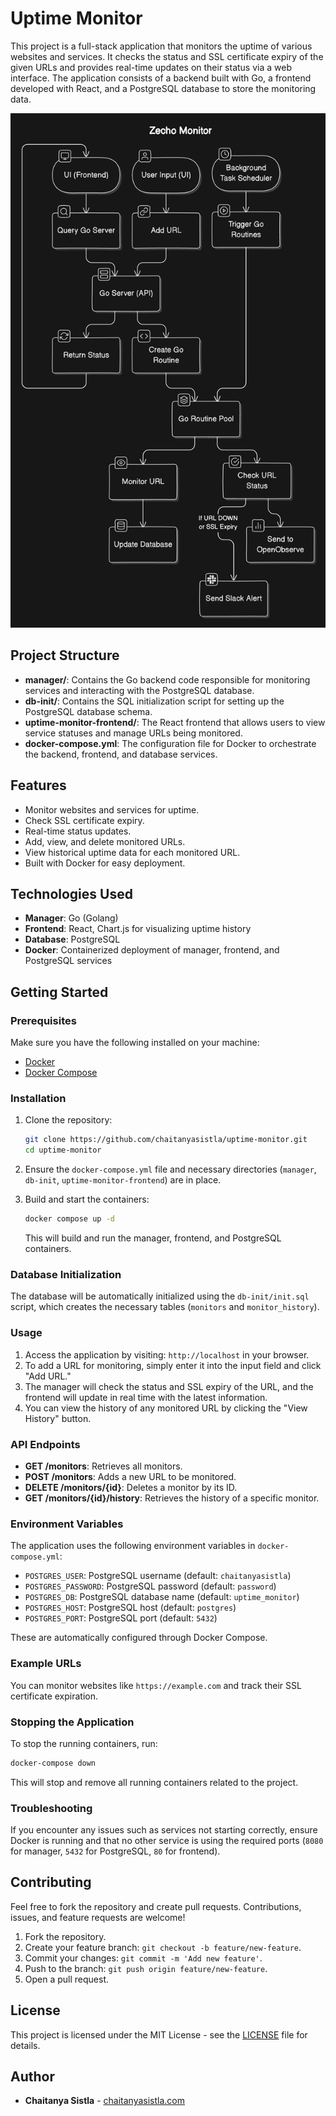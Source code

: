 
# Uptime Monitor

This project is a full-stack application that monitors the uptime of various websites and services. It checks the status and SSL certificate expiry of the given URLs and provides real-time updates on their status via a web interface. The application consists of a backend built with Go, a frontend developed with React, and a PostgreSQL database to store the monitoring data.

![Zecho Monitor](./assets/zechomonitor.png)

## Project Structure

- **manager/**: Contains the Go backend code responsible for monitoring services and interacting with the PostgreSQL database.
- **db-init/**: Contains the SQL initialization script for setting up the PostgreSQL database schema.
- **uptime-monitor-frontend/**: The React frontend that allows users to view service statuses and manage URLs being monitored.
- **docker-compose.yml**: The configuration file for Docker to orchestrate the backend, frontend, and database services.

## Features

- Monitor websites and services for uptime.
- Check SSL certificate expiry.
- Real-time status updates.
- Add, view, and delete monitored URLs.
- View historical uptime data for each monitored URL.
- Built with Docker for easy deployment.

## Technologies Used

- **Manager**: Go (Golang)
- **Frontend**: React, Chart.js for visualizing uptime history
- **Database**: PostgreSQL
- **Docker**: Containerized deployment of manager, frontend, and PostgreSQL services

## Getting Started

### Prerequisites

Make sure you have the following installed on your machine:

- [Docker](https://www.docker.com/)
- [Docker Compose](https://docs.docker.com/compose/)

### Installation

1. Clone the repository:

   ```bash
   git clone https://github.com/chaitanyasistla/uptime-monitor.git
   cd uptime-monitor
   ```

2. Ensure the `docker-compose.yml` file and necessary directories (`manager`, `db-init`, `uptime-monitor-frontend`) are in place.

3. Build and start the containers:

   ```bash
   docker compose up -d
   ```

   This will build and run the manager, frontend, and PostgreSQL containers.

### Database Initialization

The database will be automatically initialized using the `db-init/init.sql` script, which creates the necessary tables (`monitors` and `monitor_history`).

### Usage

1. Access the application by visiting: `http://localhost` in your browser.
2. To add a URL for monitoring, simply enter it into the input field and click "Add URL."
3. The manager will check the status and SSL expiry of the URL, and the frontend will update in real time with the latest information.
4. You can view the history of any monitored URL by clicking the "View History" button.

### API Endpoints

- **GET /monitors**: Retrieves all monitors.
- **POST /monitors**: Adds a new URL to be monitored.
- **DELETE /monitors/{id}**: Deletes a monitor by its ID.
- **GET /monitors/{id}/history**: Retrieves the history of a specific monitor.

### Environment Variables

The application uses the following environment variables in `docker-compose.yml`:

- `POSTGRES_USER`: PostgreSQL username (default: `chaitanyasistla`)
- `POSTGRES_PASSWORD`: PostgreSQL password (default: `password`)
- `POSTGRES_DB`: PostgreSQL database name (default: `uptime_monitor`)
- `POSTGRES_HOST`: PostgreSQL host (default: `postgres`)
- `POSTGRES_PORT`: PostgreSQL port (default: `5432`)

These are automatically configured through Docker Compose.

### Example URLs

You can monitor websites like `https://example.com` and track their SSL certificate expiration.

### Stopping the Application

To stop the running containers, run:

```bash
docker-compose down
```

This will stop and remove all running containers related to the project.

### Troubleshooting

If you encounter any issues such as services not starting correctly, ensure Docker is running and that no other service is using the required ports (`8080` for manager, `5432` for PostgreSQL, `80` for frontend).

## Contributing

Feel free to fork the repository and create pull requests. Contributions, issues, and feature requests are welcome!

1. Fork the repository.
2. Create your feature branch: `git checkout -b feature/new-feature`.
3. Commit your changes: `git commit -m 'Add new feature'`.
4. Push to the branch: `git push origin feature/new-feature`.
5. Open a pull request.

## License

This project is licensed under the MIT License - see the [LICENSE](LICENSE) file for details.

## Author

- **Chaitanya Sistla** - [chaitanyasistla.com](https://chaitanyasistla.com)